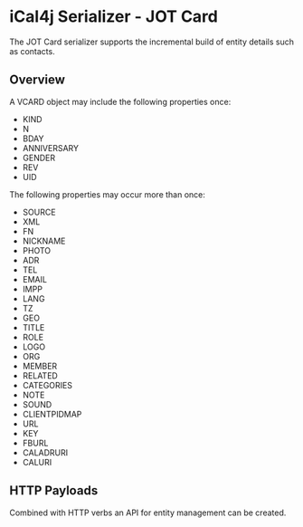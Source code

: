 # iCal4j Serializer - JOT Card


The JOT Card serializer supports the incremental build of entity details such as contacts.

## Overview

A VCARD object may include the following properties once:

* KIND
* N
* BDAY
* ANNIVERSARY
* GENDER
* REV
* UID


The following properties may occur more than once:

* SOURCE
* XML
* FN
* NICKNAME
* PHOTO
* ADR
* TEL
* EMAIL
* IMPP
* LANG
* TZ
* GEO
* TITLE
* ROLE
* LOGO
* ORG
* MEMBER
* RELATED
* CATEGORIES
* NOTE
* SOUND
* CLIENTPIDMAP
* URL
* KEY
* FBURL
* CALADRURI
* CALURI

## HTTP Payloads

Combined with HTTP verbs an API for entity management can be created.

